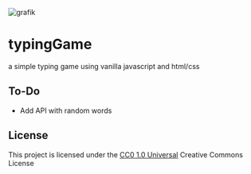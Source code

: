 ![grafik](https://user-images.githubusercontent.com/64044820/219963073-2e561448-db2a-4bcf-9b8f-2b4e7e939dd3.png)
# typingGame

a simple typing game using vanilla javascript and html/css

## To-Do

- Add API with random words

## License

This project is licensed under the [CC0 1.0 Universal](LICENSE.md)
Creative Commons License 


